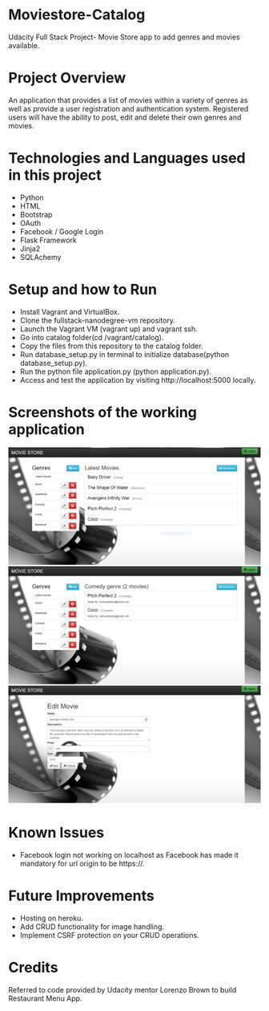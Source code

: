 # Moviestore-Catalog
Udacity Full Stack Project- Movie Store app to add genres and movies available.  

# Project Overview
An application that provides a list of movies within a variety of genres as well as provide a user registration and authentication system. Registered users will have the ability to post, edit and delete their own genres and movies.

# Technologies and Languages used in this project
- Python
- HTML
- Bootstrap
- OAuth
- Facebook / Google Login
- Flask Framework
- Jinja2
- SQLAchemy

# Setup and how to Run
- Install Vagrant and VirtualBox.
- Clone the fullstack-nanodegree-vm repository.
- Launch the Vagrant VM (vagrant up) and vagrant ssh.
- Go into catalog folder(cd /vagrant/catalog).
- Copy the files from this repository to the catalog folder.
- Run database_setup.py in terminal to initialize database(python database_setup.py).
- Run the python file application.py (python application.py).
- Access and test the application by visiting http://localhost:5000 locally.

# Screenshots of the working application

<img src="pics/Homepage.PNG" width="800"/>

<img src="pics/genre.PNG" width="800">

<img src="pics/edit.PNG" width="800">

# Known Issues
- Facebook login not working on localhost as Facebook has made it mandatory for url origin to be https://.

# Future Improvements
- Hosting on heroku.
- Add CRUD functionality for image handling.
- Implement CSRF protection on your CRUD operations.

# Credits 
Referred to code provided by Udacity mentor Lorenzo Brown to build Restaurant Menu App.


